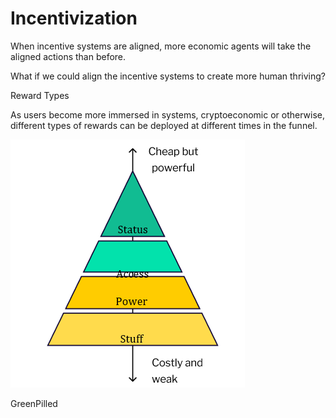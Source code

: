 # Incentivization

When incentive systems are aligned, more economic agents will take the aligned actions than before.

What if we could align the incentive systems to create more human thriving?

Reward Types

As users become more immersed in systems, cryptoeconomic or otherwise, different types of rewards can be deployed at different times in the funnel.

![](<../../.gitbook/assets/image (7) (1) (1).png>)

GreenPilled
